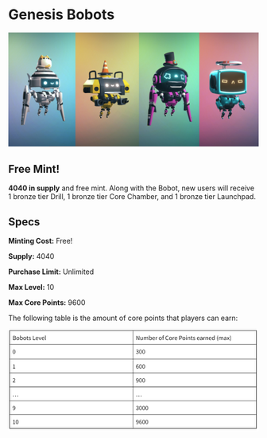 # Genesis Bobots

![Bobots Genesis](../../../.gitbook/assets/banner.jpg)

## Free Mint!

**4040 in supply** and free mint. Along with the Bobot, new users will receive 1 bronze tier Drill, 1 bronze tier Core Chamber, and 1 bronze tier Launchpad.&#x20;

## Specs

**Minting Cost:** Free!

**Supply:** 4040

**Purchase Limit:** Unlimited

**Max Level:** 10

**Max Core Points:** 9600

The following table is the amount of core points that players can earn:

![](<../../../.gitbook/assets/image (8).png>)
